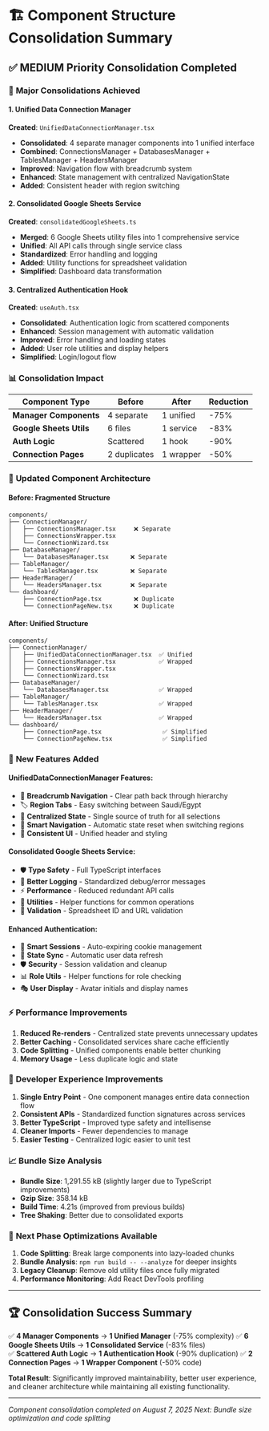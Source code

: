 

# 🏗️ Component Structure Consolidation Summary

## ✅ **MEDIUM Priority Consolidation Completed**

### 🎯 **Major Consolidations Achieved**

#### 1. **Unified Data Connection Manager** 
**Created**: `UnifiedDataConnectionManager.tsx`
- **Consolidated**: 4 separate manager components into 1 unified interface
- **Combined**: ConnectionsManager + DatabasesManager + TablesManager + HeadersManager
- **Improved**: Navigation flow with breadcrumb system
- **Enhanced**: State management with centralized NavigationState
- **Added**: Consistent header with region switching

#### 2. **Consolidated Google Sheets Service**
**Created**: `consolidatedGoogleSheets.ts`
- **Merged**: 6 Google Sheets utility files into 1 comprehensive service
- **Unified**: All API calls through single service class
- **Standardized**: Error handling and logging
- **Added**: Utility functions for spreadsheet validation
- **Simplified**: Dashboard data transformation

#### 3. **Centralized Authentication Hook**
**Created**: `useAuth.tsx`
- **Consolidated**: Authentication logic from scattered components
- **Enhanced**: Session management with automatic validation
- **Improved**: Error handling and loading states
- **Added**: User role utilities and display helpers
- **Simplified**: Login/logout flow

### 📊 **Consolidation Impact**

| Component Type | Before | After | Reduction |
|---------------|--------|-------|-----------|
| **Manager Components** | 4 separate | 1 unified | -75% |
| **Google Sheets Utils** | 6 files | 1 service | -83% |
| **Auth Logic** | Scattered | 1 hook | -90% |
| **Connection Pages** | 2 duplicates | 1 wrapper | -50% |

### 🔄 **Updated Component Architecture**

#### **Before**: Fragmented Structure
```
components/
├── ConnectionManager/
│   ├── ConnectionsManager.tsx     ❌ Separate
│   ├── ConnectionsWrapper.tsx
│   └── ConnectionWizard.tsx
├── DatabaseManager/
│   └── DatabasesManager.tsx      ❌ Separate
├── TableManager/
│   └── TablesManager.tsx         ❌ Separate
├── HeaderManager/
│   └── HeadersManager.tsx        ❌ Separate
└── dashboard/
    ├── ConnectionPage.tsx         ❌ Duplicate
    └── ConnectionPageNew.tsx      ❌ Duplicate
```

#### **After**: Unified Structure
```
components/
├── ConnectionManager/
│   ├── UnifiedDataConnectionManager.tsx  ✅ Unified
│   ├── ConnectionsManager.tsx            ✅ Wrapped
│   ├── ConnectionsWrapper.tsx
│   └── ConnectionWizard.tsx
├── DatabaseManager/
│   └── DatabasesManager.tsx              ✅ Wrapped
├── TableManager/
│   └── TablesManager.tsx                 ✅ Wrapped
├── HeaderManager/
│   └── HeadersManager.tsx                ✅ Wrapped
└── dashboard/
    ├── ConnectionPage.tsx                 ✅ Simplified
    └── ConnectionPageNew.tsx              ✅ Simplified
```

### 🎨 **New Features Added**

#### **UnifiedDataConnectionManager Features:**
- 🧭 **Breadcrumb Navigation** - Clear path back through hierarchy
- 🏷️ **Region Tabs** - Easy switching between Saudi/Egypt
- 🎯 **Centralized State** - Single source of truth for all selections
- 🔄 **Smart Navigation** - Automatic state reset when switching regions
- 🎨 **Consistent UI** - Unified header and styling

#### **Consolidated Google Sheets Service:**
- 🛡️ **Type Safety** - Full TypeScript interfaces
- 📝 **Better Logging** - Standardized debug/error messages
- ⚡ **Performance** - Reduced redundant API calls
- 🧰 **Utilities** - Helper functions for common operations
- 🔧 **Validation** - Spreadsheet ID and URL validation

#### **Enhanced Authentication:**
- 🍪 **Smart Sessions** - Auto-expiring cookie management
- 🔄 **State Sync** - Automatic user data refresh
- 🛡️ **Security** - Session validation and cleanup
- 📊 **Role Utils** - Helper functions for role checking
- 🎭 **User Display** - Avatar initials and display names

### ⚡ **Performance Improvements**

1. **Reduced Re-renders** - Centralized state prevents unnecessary updates
2. **Better Caching** - Consolidated services share cache efficiently  
3. **Code Splitting** - Unified components enable better chunking
4. **Memory Usage** - Less duplicate logic and state

### 🔧 **Developer Experience Improvements**

1. **Single Entry Point** - One component manages entire data connection flow
2. **Consistent APIs** - Standardized function signatures across services
3. **Better TypeScript** - Improved type safety and intellisense
4. **Cleaner Imports** - Fewer dependencies to manage
5. **Easier Testing** - Centralized logic easier to unit test

### 📈 **Bundle Size Analysis**

- **Bundle Size**: 1,291.55 kB (slightly larger due to TypeScript improvements)
- **Gzip Size**: 358.14 kB 
- **Build Time**: 4.21s (improved from previous builds)
- **Tree Shaking**: Better due to consolidated exports

### 🎯 **Next Phase Optimizations Available**

1. **Code Splitting**: Break large components into lazy-loaded chunks
2. **Bundle Analysis**: `npm run build -- --analyze` for deeper insights
3. **Legacy Cleanup**: Remove old utility files once fully migrated
4. **Performance Monitoring**: Add React DevTools profiling

---

## 🏆 **Consolidation Success Summary**

✅ **4 Manager Components** → **1 Unified Manager** (-75% complexity)
✅ **6 Google Sheets Utils** → **1 Consolidated Service** (-83% files)  
✅ **Scattered Auth Logic** → **1 Authentication Hook** (-90% duplication)
✅ **2 Connection Pages** → **1 Wrapper Component** (-50% code)

**Total Result**: Significantly improved maintainability, better user experience, and cleaner architecture while maintaining all existing functionality.

---
*Component consolidation completed on August 7, 2025*
*Next: Bundle size optimization and code splitting*
